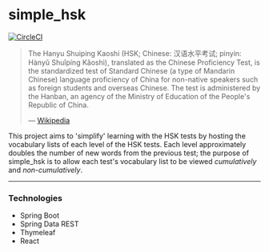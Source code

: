 # simple_hsk
[![CircleCI](https://circleci.com/gh/reesecake/simple_hsk.svg?style=shield&circle-token=998629975402253a8b54782911e224a7a7906729)](https://circleci.com/gh/reesecake/simple_hsk)

> The Hanyu Shuiping Kaoshi (HSK; Chinese: 汉语水平考试; pinyin: Hànyǔ Shuǐpíng Kǎoshì), translated as the Chinese Proficiency Test, is the standardized test of Standard Chinese (a type of Mandarin Chinese) language proficiency of China for non-native speakers such as foreign students and overseas Chinese. The test is administered by the Hanban, an agency of the Ministry of Education of the People's Republic of China.
>
> &mdash; [Wikipedia](https://en.wikipedia.org/wiki/Hanyu_Shuiping_Kaoshi)

This project aims to 'simplify' learning with the HSK tests by hosting the vocabulary lists of each level of the HSK 
tests. Each level approximately doubles the number of new words from the previous test; the purpose of simple_hsk is 
to allow each test's vocabulary list to be viewed _cumulatively_ and _non-cumulatively_.

---

### Technologies

- Spring Boot
- Spring Data REST
- Thymeleaf
- React
